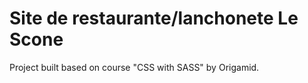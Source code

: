 # Site de restaurante/lanchonete Le Scone

Project built based on course "CSS with SASS" by Origamid.
